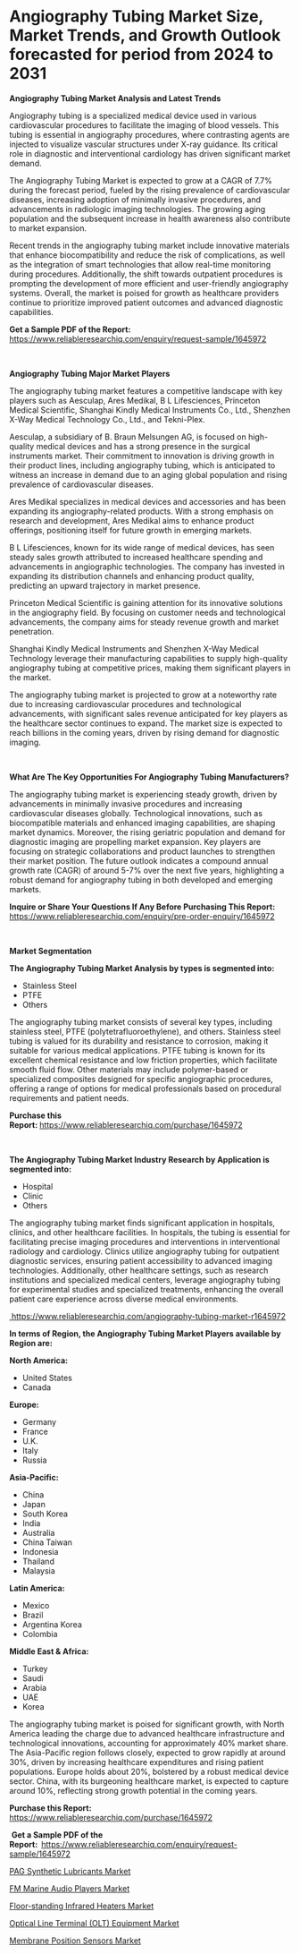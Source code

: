 <p><h1>Angiography Tubing Market Size, Market Trends, and Growth Outlook forecasted for period from 2024 to 2031</h1></p><p><strong>Angiography Tubing Market Analysis and Latest Trends</strong></p>
<p><p>Angiography tubing is a specialized medical device used in various cardiovascular procedures to facilitate the imaging of blood vessels. This tubing is essential in angiography procedures, where contrasting agents are injected to visualize vascular structures under X-ray guidance. Its critical role in diagnostic and interventional cardiology has driven significant market demand.</p><p>The Angiography Tubing Market is expected to grow at a CAGR of 7.7% during the forecast period, fueled by the rising prevalence of cardiovascular diseases, increasing adoption of minimally invasive procedures, and advancements in radiologic imaging technologies. The growing aging population and the subsequent increase in health awareness also contribute to market expansion.</p><p>Recent trends in the angiography tubing market include innovative materials that enhance biocompatibility and reduce the risk of complications, as well as the integration of smart technologies that allow real-time monitoring during procedures. Additionally, the shift towards outpatient procedures is prompting the development of more efficient and user-friendly angiography systems. Overall, the market is poised for growth as healthcare providers continue to prioritize improved patient outcomes and advanced diagnostic capabilities.</p></p>
<p><strong>Get a Sample PDF of the Report:&nbsp;</strong> <a href="https://www.reliableresearchiq.com/enquiry/request-sample/1645972?utm_campaign=1804&utm_medium=2&utm_source=Github&utm_content=ia&utm_term=27102024&utm_id=angiography-tubing">https://www.reliableresearchiq.com/enquiry/request-sample/1645972</a></p>
<p>&nbsp;</p>
<p><strong>Angiography Tubing Major Market Players</strong></p>
<p><p>The angiography tubing market features a competitive landscape with key players such as Aesculap, Ares Medikal, B L Lifesciences, Princeton Medical Scientific, Shanghai Kindly Medical Instruments Co., Ltd., Shenzhen X-Way Medical Technology Co., Ltd., and Tekni-Plex. </p><p>Aesculap, a subsidiary of B. Braun Melsungen AG, is focused on high-quality medical devices and has a strong presence in the surgical instruments market. Their commitment to innovation is driving growth in their product lines, including angiography tubing, which is anticipated to witness an increase in demand due to an aging global population and rising prevalence of cardiovascular diseases.</p><p>Ares Medikal specializes in medical devices and accessories and has been expanding its angiography-related products. With a strong emphasis on research and development, Ares Medikal aims to enhance product offerings, positioning itself for future growth in emerging markets.</p><p>B L Lifesciences, known for its wide range of medical devices, has seen steady sales growth attributed to increased healthcare spending and advancements in angiographic technologies. The company has invested in expanding its distribution channels and enhancing product quality, predicting an upward trajectory in market presence.</p><p>Princeton Medical Scientific is gaining attention for its innovative solutions in the angiography field. By focusing on customer needs and technological advancements, the company aims for steady revenue growth and market penetration.</p><p>Shanghai Kindly Medical Instruments and Shenzhen X-Way Medical Technology leverage their manufacturing capabilities to supply high-quality angiography tubing at competitive prices, making them significant players in the market.</p><p>The angiography tubing market is projected to grow at a noteworthy rate due to increasing cardiovascular procedures and technological advancements, with significant sales revenue anticipated for key players as the healthcare sector continues to expand. The market size is expected to reach billions in the coming years, driven by rising demand for diagnostic imaging.</p></p>
<p>&nbsp;</p>
<p><strong>What Are The Key Opportunities For Angiography Tubing Manufacturers?</strong></p>
<p><p>The angiography tubing market is experiencing steady growth, driven by advancements in minimally invasive procedures and increasing cardiovascular diseases globally. Technological innovations, such as biocompatible materials and enhanced imaging capabilities, are shaping market dynamics. Moreover, the rising geriatric population and demand for diagnostic imaging are propelling market expansion. Key players are focusing on strategic collaborations and product launches to strengthen their market position. The future outlook indicates a compound annual growth rate (CAGR) of around 5-7% over the next five years, highlighting a robust demand for angiography tubing in both developed and emerging markets.</p></p>
<p><strong>Inquire or Share Your Questions If Any Before Purchasing This Report:</strong> <a href="https://www.reliableresearchiq.com/enquiry/pre-order-enquiry/1645972?utm_campaign=1804&utm_medium=2&utm_source=Github&utm_content=ia&utm_term=27102024&utm_id=angiography-tubing">https://www.reliableresearchiq.com/enquiry/pre-order-enquiry/1645972</a></p>
<p>&nbsp;</p>
<p><strong>Market Segmentation</strong></p>
<p><strong>The Angiography Tubing Market Analysis by types is segmented into:</strong></p>
<p><ul><li>Stainless Steel</li><li>PTFE</li><li>Others</li></ul></p>
<p><p>The angiography tubing market consists of several key types, including stainless steel, PTFE (polytetrafluoroethylene), and others. Stainless steel tubing is valued for its durability and resistance to corrosion, making it suitable for various medical applications. PTFE tubing is known for its excellent chemical resistance and low friction properties, which facilitate smooth fluid flow. Other materials may include polymer-based or specialized composites designed for specific angiographic procedures, offering a range of options for medical professionals based on procedural requirements and patient needs.</p></p>
<p><strong>Purchase this Report:&nbsp;</strong><a href="https://www.reliableresearchiq.com/purchase/1645972?utm_campaign=1804&utm_medium=2&utm_source=Github&utm_content=ia&utm_term=27102024&utm_id=angiography-tubing">https://www.reliableresearchiq.com/purchase/1645972</a></p>
<p>&nbsp;</p>
<p><strong>The Angiography Tubing Market Industry Research by Application is segmented into:</strong></p>
<p><ul><li>Hospital</li><li>Clinic</li><li>Others</li></ul></p>
<p><p>The angiography tubing market finds significant application in hospitals, clinics, and other healthcare facilities. In hospitals, the tubing is essential for facilitating precise imaging procedures and interventions in interventional radiology and cardiology. Clinics utilize angiography tubing for outpatient diagnostic services, ensuring patient accessibility to advanced imaging technologies. Additionally, other healthcare settings, such as research institutions and specialized medical centers, leverage angiography tubing for experimental studies and specialized treatments, enhancing the overall patient care experience across diverse medical environments.</p></p>
<p><a href="https://www.reliableresearchiq.com/angiography-tubing-market-r1645972?utm_campaign=1804&utm_medium=2&utm_source=Github&utm_content=ia&utm_term=27102024&utm_id=angiography-tubing">&nbsp;https://www.reliableresearchiq.com/angiography-tubing-market-r1645972</a></p>
<p><strong>In terms of Region, the Angiography Tubing Market Players available by Region are:</strong></p>
<p>
    <p> <strong> North America: </strong>
        <ul>
            <li>United States</li>
            <li>Canada</li>
        </ul>
        </p> 
    <p> <strong> Europe: </strong>
        <ul>
            <li>Germany</li>
            <li>France</li>
            <li>U.K.</li>
            <li>Italy</li>
            <li>Russia</li>
        </ul>
        </p> 
    <p> <strong> Asia-Pacific: </strong>
        <ul>
            <li>China</li>
            <li>Japan</li>
            <li>South Korea</li>
            <li>India</li>
            <li>Australia</li>
            <li>China Taiwan</li>
            <li>Indonesia</li>
            <li>Thailand</li>
            <li>Malaysia</li>
        </ul>
        </p> 
    <p> <strong> Latin America: </strong>
        <ul>
            <li>Mexico</li>
            <li>Brazil</li>
            <li>Argentina Korea</li>
            <li>Colombia</li>
        </ul>
        </p> 
    <p> <strong> Middle East & Africa: </strong>
        <ul>
            <li>Turkey</li>
            <li>Saudi</li>
            <li>Arabia</li>
            <li>UAE</li>
            <li>Korea</li>
        </ul>
    </p>
    </p>
<p><p>The angiography tubing market is poised for significant growth, with North America leading the charge due to advanced healthcare infrastructure and technological innovations, accounting for approximately 40% market share. The Asia-Pacific region follows closely, expected to grow rapidly at around 30%, driven by increasing healthcare expenditures and rising patient populations. Europe holds about 20%, bolstered by a robust medical device sector. China, with its burgeoning healthcare market, is expected to capture around 10%, reflecting strong growth potential in the coming years.</p></p>
<p><strong>Purchase this Report: </strong><a href="https://www.reliableresearchiq.com/purchase/1645972?utm_campaign=1804&utm_medium=2&utm_source=Github&utm_content=ia&utm_term=27102024&utm_id=angiography-tubing">https://www.reliableresearchiq.com/purchase/1645972</a></p>
<p>&nbsp;<strong>Get a Sample PDF of the Report:&nbsp;&nbsp;</strong><a href="https://www.reliableresearchiq.com/enquiry/request-sample/1645972?utm_campaign=1804&utm_medium=2&utm_source=Github&utm_content=ia&utm_term=27102024&utm_id=angiography-tubing">https://www.reliableresearchiq.com/enquiry/request-sample/1645972</a></p>
<p><strong></strong></p>
<p><p><a href="https://www.linkedin.com/pulse/global-pag-synthetic-lubricants-market-focus-product-rueke?trk=public_post_embed_feed-article-content&utm_campaign=1804&utm_medium=2&utm_source=Github&utm_content=ia&utm_term=27102024&utm_id=angiography-tubing">PAG Synthetic Lubricants Market</a></p><p><a href="https://www.linkedin.com/pulse/fm-marine-audio-players-market-size-share-analysis-growth-isx6e?trk=public_post_embed_feed-article-content&utm_campaign=1804&utm_medium=2&utm_source=Github&utm_content=ia&utm_term=27102024&utm_id=angiography-tubing">FM Marine Audio Players Market</a></p><p><a href="https://www.linkedin.com/pulse/floor-standing-infrared-heaters-market-growth-segmentation-6yfme?trk=public_post_embed_feed-article-content&utm_campaign=1804&utm_medium=2&utm_source=Github&utm_content=ia&utm_term=27102024&utm_id=angiography-tubing">Floor-standing Infrared Heaters Market</a></p><p><a href="https://www.linkedin.com/pulse/optical-line-terminal-olt-equipment-market-trends-strategic-qls9c?utm_campaign=1804&utm_medium=2&utm_source=Github&utm_content=ia&utm_term=27102024&utm_id=angiography-tubing">Optical Line Terminal (OLT) Equipment Market</a></p><p><a href="https://github.com/ambertqocronceb/Market-Research-Report-List-1/blob/main/membrane-position-sensors-market.md?utm_campaign=1804&utm_medium=2&utm_source=Github&utm_content=ia&utm_term=27102024&utm_id=angiography-tubing">Membrane Position Sensors Market</a></p></p>